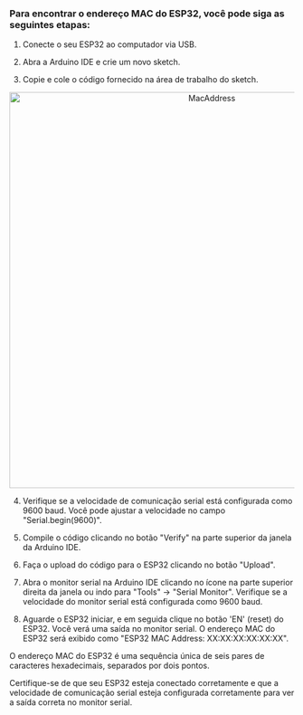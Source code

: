 ### Para encontrar o endereço MAC do ESP32, você pode siga as seguintes etapas:

1. Conecte o seu ESP32 ao computador via USB.

2. Abra a Arduino IDE e crie um novo sketch.

3. Copie e cole o código fornecido na área de trabalho do sketch.

<p align="center">
  <img src= https://github.com/andresima0/Help---ESP32/assets/111400782/152a8779-c251-4f36-862f-aea2f01a666c)" 
  alt= "MacAddress" width="700">
</p>

4. Verifique se a velocidade de comunicação serial está configurada como 9600 baud. Você pode ajustar a velocidade no campo "Serial.begin(9600)".

5. Compile o código clicando no botão "Verify" na parte superior da janela da Arduino IDE.

6. Faça o upload do código para o ESP32 clicando no botão "Upload".

7. Abra o monitor serial na Arduino IDE clicando no ícone na parte superior direita da janela ou indo para "Tools" -> "Serial Monitor". Verifique se a velocidade do monitor serial está configurada como 9600 baud.

8. Aguarde o ESP32 iniciar, e em seguida clique no botão 'EN' (reset) do ESP32. Você verá uma saída no monitor serial. O endereço MAC do ESP32 será exibido como "ESP32 MAC Address: XX:XX:XX:XX:XX:XX".

O endereço MAC do ESP32 é uma sequência única de seis pares de caracteres hexadecimais, separados por dois pontos.

Certifique-se de que seu ESP32 esteja conectado corretamente e que a velocidade de comunicação serial esteja configurada corretamente para ver a saída correta no monitor serial.
